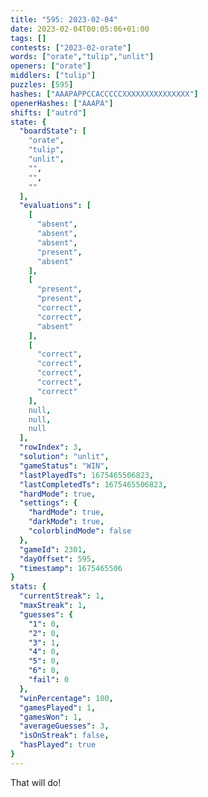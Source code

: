 ```yaml
---
title: "595: 2023-02-04"
date: 2023-02-04T00:05:06+01:00
tags: []
contests: ["2023-02-orate"]
words: ["orate","tulip","unlit"]
openers: ["orate"]
middlers: ["tulip"]
puzzles: [595]
hashes: ["AAAPAPPCCACCCCCXXXXXXXXXXXXXXX"]
openerHashes: ["AAAPA"]
shifts: ["autrd"]
state: {
  "boardState": [
    "orate",
    "tulip",
    "unlit",
    "",
    "",
    ""
  ],
  "evaluations": [
    [
      "absent",
      "absent",
      "absent",
      "present",
      "absent"
    ],
    [
      "present",
      "present",
      "correct",
      "correct",
      "absent"
    ],
    [
      "correct",
      "correct",
      "correct",
      "correct",
      "correct"
    ],
    null,
    null,
    null
  ],
  "rowIndex": 3,
  "solution": "unlit",
  "gameStatus": "WIN",
  "lastPlayedTs": 1675465506823,
  "lastCompletedTs": 1675465506823,
  "hardMode": true,
  "settings": {
    "hardMode": true,
    "darkMode": true,
    "colorblindMode": false
  },
  "gameId": 2301,
  "dayOffset": 595,
  "timestamp": 1675465506
}
stats: {
  "currentStreak": 1,
  "maxStreak": 1,
  "guesses": {
    "1": 0,
    "2": 0,
    "3": 1,
    "4": 0,
    "5": 0,
    "6": 0,
    "fail": 0
  },
  "winPercentage": 100,
  "gamesPlayed": 1,
  "gamesWon": 1,
  "averageGuesses": 3,
  "isOnStreak": false,
  "hasPlayed": true
}
---
```

<!-- more -->
That will do!
